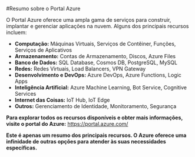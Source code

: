 #Resumo sobre o Portal Azure

O Portal Azure oferece uma ampla gama de serviços para construir, implantar e gerenciar aplicações na nuvem. Alguns dos principais recursos incluem:

* **Computação:** Máquinas Virtuais, Serviços de Contêiner, Funções, Serviços de Aplicativos
* **Armazenamento:** Contas de Armazenamento, Discos, Azure Files
* **Banco de Dados:** SQL Database, Cosmos DB, PostgreSQL, MySQL
* **Redes:** Redes Virtuais, Load Balancers, VPN Gateway
* **Desenvolvimento e DevOps:** Azure DevOps, Azure Functions, Logic Apps
* **Inteligência Artificial:** Azure Machine Learning, Bot Service, Cognitive Services
* **Internet das Coisas:** IoT Hub, IoT Edge
* **Outros:** Gerenciamento de Identidade, Monitoramento, Segurança

**Para explorar todos os recursos disponíveis e obter mais informações, visite o portal do Azure:** https://portal.azure.com/

**Este é apenas um resumo dos principais recursos. O Azure oferece uma infinidade de outras opções para atender às suas necessidades específicas.**
